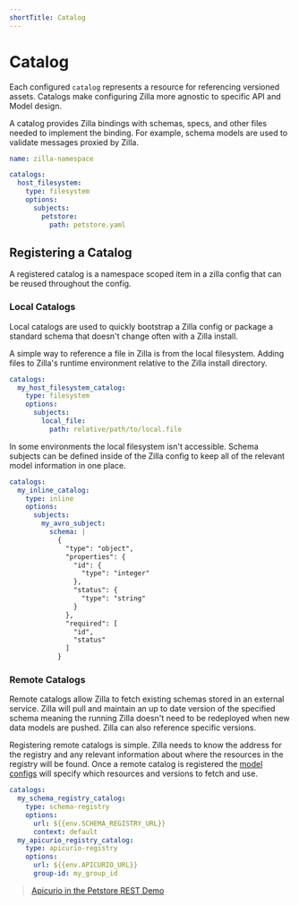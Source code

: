 ```yaml
---
shortTitle: Catalog
---
```


# Catalog

Each configured `catalog` represents a resource for referencing versioned assets. Catalogs make configuring Zilla more agnostic to specific API and Model design.

A catalog provides Zilla bindings with schemas, specs, and other files needed to implement the binding. For example, schema models are used to validate messages proxied by Zilla.

```yaml
name: zilla-namespace

catalogs:
  host_filesystem:
    type: filesystem
    options:
      subjects:
        petstore:
          path: petstore.yaml
```

## Registering a Catalog

A registered catalog is a namespace scoped item in a zilla config that can be reused throughout the config.

### Local Catalogs

Local catalogs are used to quickly bootstrap a Zilla config or package a standard schema that doesn't change often with a Zilla install.

A simple way to reference a file in Zilla is from the local filesystem. Adding files to Zilla's runtime environment relative to the Zilla install directory.

```yaml
catalogs:
  my_host_filesystem_catalog:
    type: filesystem
    options:
      subjects:
        local_file:
          path: relative/path/to/local.file
```

In some environments the local filesystem isn't accessible. Schema subjects can be defined inside of the Zilla config to keep all of the relevant model information in one place.

```yaml
catalogs:
  my_inline_catalog:
    type: inline
    options:
      subjects:
        my_avro_subject:
          schema: |
            {
              "type": "object",
              "properties": {
                "id": {
                  "type": "integer"
                },
                "status": {
                  "type": "string"
                }
              },
              "required": [
                "id",
                "status"
              ]
            }
```

### Remote Catalogs

Remote catalogs allow Zilla to fetch existing schemas stored in an external service. Zilla will pull and maintain an up to date version of the specified schema meaning the running Zilla doesn't need to be redeployed when new data models are pushed. Zilla can also reference specific versions.

Registering remote catalogs is simple. Zilla needs to know the address for the registry and any relevant information about where the resources in the registry will be found. Once a remote catalog is registered the [model configs](../model/README.md#structured-message-data) will specify which resources and versions to fetch and use.

```yaml
catalogs:
  my_schema_registry_catalog:
    type: schema-registry
    options:
      url: ${{env.SCHEMA_REGISTRY_URL}}
      context: default
  my_apicurio_registry_catalog:
    type: apicurio-registry
    options:
      url: ${{env.APICURIO_URL}}
      group-id: my_group_id
```

> [Apicurio in the Petstore REST Demo](https://github.com/aklivity/zilla-demos/tree/main/petstore)
